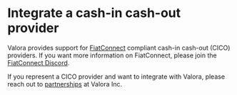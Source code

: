 # Integrate a cash-in cash-out provider

Valora provides support for
[FiatConnect](https://github.com/fiatconnect/specification) compliant
cash-in cash-out (CICO) providers. If you want more information on
FiatConnect, please join the [FiatConnect
Discord](https://discord.gg/Qk2Rv7xv).

If you represent a CICO provider and want to integrate with Valora,
please reach out to [partnerships](mailto:partnerships@valoraapp.com)
at Valora Inc.
